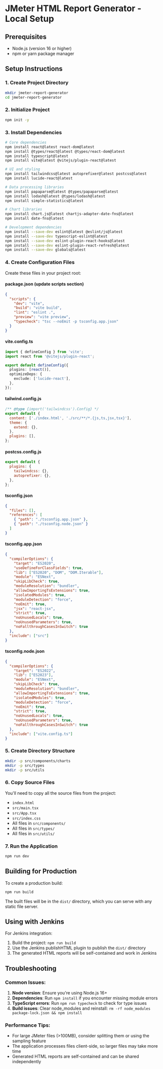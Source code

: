 # JMeter HTML Report Generator - Local Setup

## Prerequisites
- Node.js (version 16 or higher)
- npm or yarn package manager

## Setup Instructions

### 1. Create Project Directory
```bash
mkdir jmeter-report-generator
cd jmeter-report-generator
```

### 2. Initialize Project
```bash
npm init -y
```

### 3. Install Dependencies
```bash
# Core dependencies
npm install react@latest react-dom@latest
npm install @types/react@latest @types/react-dom@latest
npm install typescript@latest
npm install vite@latest @vitejs/plugin-react@latest

# UI and styling
npm install tailwindcss@latest autoprefixer@latest postcss@latest
npm install lucide-react@latest

# Data processing libraries
npm install papaparse@latest @types/papaparse@latest
npm install lodash@latest @types/lodash@latest
npm install simple-statistics@latest

# Chart libraries
npm install chart.js@latest chartjs-adapter-date-fns@latest
npm install date-fns@latest

# Development dependencies
npm install --save-dev eslint@latest @eslint/js@latest
npm install --save-dev typescript-eslint@latest
npm install --save-dev eslint-plugin-react-hooks@latest
npm install --save-dev eslint-plugin-react-refresh@latest
npm install --save-dev globals@latest
```

### 4. Create Configuration Files

Create these files in your project root:

#### package.json (update scripts section)
```json
{
  "scripts": {
    "dev": "vite",
    "build": "vite build",
    "lint": "eslint .",
    "preview": "vite preview",
    "typecheck": "tsc --noEmit -p tsconfig.app.json"
  }
}
```

#### vite.config.ts
```typescript
import { defineConfig } from 'vite';
import react from '@vitejs/plugin-react';

export default defineConfig({
  plugins: [react()],
  optimizeDeps: {
    exclude: ['lucide-react'],
  },
});
```

#### tailwind.config.js
```javascript
/** @type {import('tailwindcss').Config} */
export default {
  content: ['./index.html', './src/**/*.{js,ts,jsx,tsx}'],
  theme: {
    extend: {},
  },
  plugins: [],
};
```

#### postcss.config.js
```javascript
export default {
  plugins: {
    tailwindcss: {},
    autoprefixer: {},
  },
};
```

#### tsconfig.json
```json
{
  "files": [],
  "references": [
    { "path": "./tsconfig.app.json" },
    { "path": "./tsconfig.node.json" }
  ]
}
```

#### tsconfig.app.json
```json
{
  "compilerOptions": {
    "target": "ES2020",
    "useDefineForClassFields": true,
    "lib": ["ES2020", "DOM", "DOM.Iterable"],
    "module": "ESNext",
    "skipLibCheck": true,
    "moduleResolution": "bundler",
    "allowImportingTsExtensions": true,
    "isolatedModules": true,
    "moduleDetection": "force",
    "noEmit": true,
    "jsx": "react-jsx",
    "strict": true,
    "noUnusedLocals": true,
    "noUnusedParameters": true,
    "noFallthroughCasesInSwitch": true
  },
  "include": ["src"]
}
```

#### tsconfig.node.json
```json
{
  "compilerOptions": {
    "target": "ES2022",
    "lib": ["ES2023"],
    "module": "ESNext",
    "skipLibCheck": true,
    "moduleResolution": "bundler",
    "allowImportingTsExtensions": true,
    "isolatedModules": true,
    "moduleDetection": "force",
    "noEmit": true,
    "strict": true,
    "noUnusedLocals": true,
    "noUnusedParameters": true,
    "noFallthroughCasesInSwitch": true
  },
  "include": ["vite.config.ts"]
}
```

### 5. Create Directory Structure
```bash
mkdir -p src/components/charts
mkdir -p src/types
mkdir -p src/utils
```

### 6. Copy Source Files
You'll need to copy all the source files from the project:
- `index.html`
- `src/main.tsx`
- `src/App.tsx`
- `src/index.css`
- All files in `src/components/`
- All files in `src/types/`
- All files in `src/utils/`

### 7. Run the Application
```bash
npm run dev
```

## Building for Production

To create a production build:
```bash
npm run build
```

The built files will be in the `dist/` directory, which you can serve with any static file server.

## Using with Jenkins

For Jenkins integration:
1. Build the project: `npm run build`
2. Use the Jenkins publishHTML plugin to publish the `dist/` directory
3. The generated HTML reports will be self-contained and work in Jenkins

## Troubleshooting

### Common Issues:
1. **Node version**: Ensure you're using Node.js 16+
2. **Dependencies**: Run `npm install` if you encounter missing module errors
3. **TypeScript errors**: Run `npm run typecheck` to check for type issues
4. **Build issues**: Clear node_modules and reinstall: `rm -rf node_modules package-lock.json && npm install`

### Performance Tips:
- For large JMeter files (>100MB), consider splitting them or using the sampling feature
- The application processes files client-side, so larger files may take more time
- Generated HTML reports are self-contained and can be shared independently